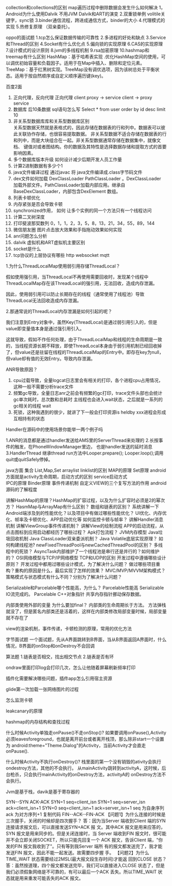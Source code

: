 collection和collections的区别
map遍历过程中删除数据会发生什么如何解决
1，Android为什么使用Dalvik 不用JVM Dalvik和ART的演变
2.双重锁单例  volitile关键字，sync锁
3.binder通信流程，跨进成通信方式，binder的大小
4.代理模式的实现
5.热修复原理 （双亲委托）。


oppo的面试题
1.tcp怎么保证数据传输的可靠性
2.多进程的好处和缺点
3.Service和Thread的区别
4.Socket有什么优化点
5.偏向锁的实现原理
6.CAS的实现原理
7.设计模式的设计原则
8.jvm的多线程机制
9.rsa加密原理
10.hashmap和treemap有什么区别
	HashMap：基于哈希表实现 .优化HashMap空间的使用，可以调优初始容量和负载因子。适用于在Map中插入、删除和定位元素。
	TreeMap：基于红黑树实现。TreeMap没有调优选项，因为该树总处于平衡状态。适用于按自然顺序或自定义顺序遍历键(key)。

百度2面
1. 正向代理，反向代理
   正向代理  client  proxy  -> service      client ->  proxy service
2. 数据库 后10条数据 sql语句怎么写
	Select * from user order by id desc limit 10
3. 非关系型数据库库和关系型数据库区别\
	关系型数据天然就是表格式的，因此存储在数据表的行和列中。数据表可以彼此关联协作存储，也很容易提取数据。
	非关系型数据不适合存储在数据表的行和列中，而是大块组合在一起。非关系型数据通常存储在数据集中，就像文档、
	键值对或者图结构。你的数据及其特性是选择数据存储和提取方式的首要影响因素。
4. 多个数据库版本升级 如何设计减少后期开发人员工作量
5. 计算2进制数据有多少个1
6. java文件编译过程
   通过javac 将 java文件编译成.class字节码文件
7. dex文件如何加载
    DexClassLoader PathClassLoader 。DexClassLoader 加载外部文件。PathClassLoader加载内部应用。继承自BaseDexClassLoader，内部包含DexElement 数组。
8. 列表卡顿优化
9. 内存紧张是否会导致卡顿
10. synchronized作用， 如何 让多个实例的同一个方法只有一个线程访问
11. 计算二叉树深度
12. 打印斐波那契数列
    0，1，1，2，3，5，8，13，21，34，55，89，144
13. 微信朋友圈 图片点击放大效果和手指拖动效果如何实现
14. anr问题怎么分析
15. dalvik 虚拟机和ART虚拟机主要区别
16. socket是什么
17. tcp协议的上层协议有哪些
    http websocket mqtt

1.为什么ThreadLocalMap使用弱引用存储ThreadLocal？

假如使用强引用，当ThreadLocal不再使用需要回收时，发现某个线程中ThreadLocalMap存在该ThreadLocal的强引用，无法回收，造成内存泄漏。

因此，使用弱引用可以防止长期存在的线程（通常使用了线程池）导致ThreadLocal无法回收造成内存泄漏。

2.那通常说的ThreadLocal内存泄漏是如何引起的呢？

我们注意到Entry对象中，虽然Key(ThreadLocal)是通过弱引用引入的，但是value即变量值本身是通过强引用引入。

这就导致，假如不作任何处理，由于ThreadLocalMap和线程的生命周期是一致的，当线程资源长期不释放，即使ThreadLocal本身由于弱引用机制已经回收掉了，但value还是驻留在线程的ThreadLocalMap的Entry中。即存在key为null，但value却有值的无效Entry。导致内存泄漏。

ANR导致原因？

1. cpu过载导致，全量logcat日志里会有相关的打印，各个进程cpu占用情况，这种一般不需要分析trace文件
2. 频繁gc导致，全量日志anr之前会有频繁的gc打印，trace文件头部也会统计gc单次耗时，总次数和总耗时
   主线程也会进入wait状态，之后就是一系列的gc相关的线程 wait
3. 死锁，这种我遇到的很少，就讲了下一般会打印资源is heldby xxx进程会形成互相持有的状态

Handler在源码中的使用场景你能举一两个例子吗

1.ANR的消息都是通过handler发送给AMS里的ServerThread来处理的
2.长按事件的触发，在PhoneWindowManager里边， 也是handler发送的延时消息
3.HandlerThread 继承thread run方法中Looper.prepare(); Looper.loop();调用quit或quitSafely停掉。



java方面 集合
List,Map,Set 
arraylist linklist的区别
MAP的原理 
Set原理 
android方面就是activity生命周期，启动方式的区别 service启动方式  
IPC的原理 Binder原理
事件传递机制 
自定义VIEW的三个复写方法的作用
android源码的了解程度

讲解HashMap的原理？HashMap的扩容过程，以及为什么扩容时必须是2的幂次方？
HasmMap与ArrayMap有什么区别？
数组和链表的区别？
系统讲解一下Android端涉及到的性能优化？以及项目中有做过哪些性能优化？
UI优化、内存优化、帧率及卡顿优化、APP启动优化等
如何监控卡顿与帧率？
讲解Handler消息机制
讲解ViewGroup事件传递机制？
讲解View的绘制流程
APP的启动流程，从点击图标到应用启动都经历了哪些过程？
Apk打包流程？
JVM内存模型
Java垃圾回收机制
Java ClassLoader双亲委派机制？
Java Volatile底层实现原理？
如何构建线程池?
newFixedThreadPool与newCachedThreadPool的区别？
多线程中的死锁？
AsyncTask内部维护了一个线程池是串行还是并行的？如何维护的？
OSI网络模型与TCP/IP网络模型
TCP和UDP的区别
开发过程中遵循哪些设计原则？
开发过程中都用过哪些设计模式，为了解决什么问题？
做过哪些项目重构？重构的原因是什么，最后实现了怎样的效果？
MVC/MVP/MVVM架构模式？
策略模式与状态模式有什么不同？分别为了解决什么问题？


Serializable和Parcelable哪个性能高，为什么？
Parcelable性能高 
Serializable IO流完成的。 
Parcelable C++对象指针 共享内存指针挪动保存数据。




内部类使用外部的变量 为什么要加final？
内部类的生命周期长于方法。 方法弹栈就没了，但是匿名内部类还是活着的，这样在内部类修改局部变量时候，局部变量就不存在了



view的渲染机制，事件传递，卡顿检测的原理，常用的优化方法


字节面试题
一个面试题，先从A界面跳转到B界面，当从B界面返回A界面时，什么情况，B界面的onStop和onDestroy不会回调

算法题  1.链表是否相交，找出相交节点  2.链表是否有环

ondraw里面打印log会打印几次，怎么让他随着屏幕刷新频率打印

插件化需要解决哪些问题，插件app怎么引用宿主资源

glide第一次加载一张网络图片的过程

怎么监测卡顿

leakcanary的原理


hashmap的内存结构和查找过程


什么时候Activity单独走onPause()不走onStop()?
如果要调用onPause(),Activity必须leavesforeground，也就是离开前台或者离开栈顶，那么除非start一个设置为
android:theme="Theme.Dialog"的Activity，当前Activity才会直走onPause().

什么时候Activity不执行onDestroy()?
栈里面的第一个没有销毁的ativity会执行ondestroy方法，其他的不会执行。
从mainActivity跳转到activityA，这时候，后台枪杀，只会执行mainActivity的onDestroy方法，activityA的
onDestroy方法不会执行。


Jvm是基于栈，davik是基于寄存器的


SYN--SYN ACK-ACK
SYN=1 seq=client_isn
SYN=1 seq=server_isn ack=client_isn+1
SYN=0 seq=client_isn+1 ack=server_isn+1
seq 为自身序列ack 为对方序列+1 复制代码
FIN--ACK--FIN-ACK
【问题1】为什么连接的时候是三次握手，关闭的时候却是四次握手？ 
答：因为当Server 端收到Client 端的SYN 连接请求报文后，可以直接发送SYN+ACK 报
文。其中ACK 报文是用来应答的，SYN 报文是用来同步的。但是关闭连接时，当
Server 端收到FIN 报文时，很可能并不会立即关闭SOCKET，所以只能先回复一个
ACK 报文，告诉Client 端，"你发的FIN 报文我收到了"。只有等到我Server 端所
有的报文都发送完了，我才能发送FIN 报文，因此不能一起发送。故需要四步握
手。
【问题2】为什么TIME_WAIT 状态需要经过2MSL(最大报文段生存时间)才能返
回到CLOSE 状态？
答：虽然按道理，四个报文都发送完毕，我们可以直接进入CLOSE 状态了，但是
我们必须假象网络是不可靠的，有可以最后一个ACK 丢失。所以TIME_WAIT 状
态就是用来重发可能丢失的ACK 报文。

